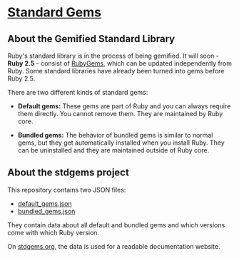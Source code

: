 # [Standard Gems](https://stdgems.org)

## About the Gemified Standard Library

Ruby's standard library is in the process of being gemified. It will soon - **Ruby 2.5** - consist of [RubyGems](https://rubygems.org), which can be updated independently from Ruby. Some standard libraries have already been turned into gems before Ruby 2.5.

There are two different kinds of standard gems:

- **Default gems:** These gems are part of Ruby and you can always require them directly. You cannot remove them. They are maintained by Ruby core.

- **Bundled gems:** The behavior of bundled gems is similar to normal gems, but they get automatically installed when you install Ruby. They can be uninstalled and they are maintained outside of Ruby core.

## About the stdgems project

This repository contains two JSON files:

- [default_gems.json](/default_gems.json)
- [bundled_gems.json](/bundled_gems.json)

They contain data about all default and bundled gems and which versions come with which Ruby version.

On [stdgems.org](https://stdgems.org), the data is used for a readable documentation website.
